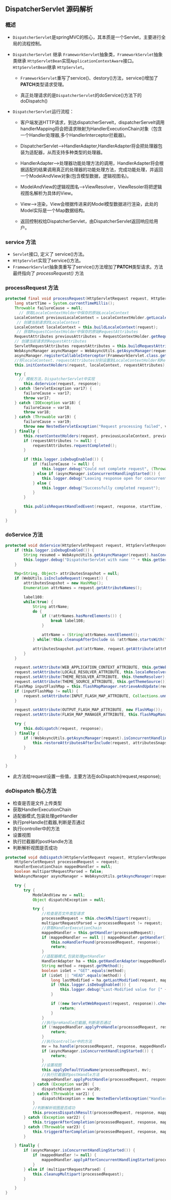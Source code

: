 ## DispatcherServlet 源码解析

### 概述

+ `DispatcherServlet`是springMVC的核心，其本质是一个Servlet，主要进行全局的流程控制。

+ `DispatcherServlet` 继承 `FrameworkServlet`抽象类，`FrameworkServlet`抽象类继承 `HttpServletBean`实现`ApplicationContextAware`接口。`HttpServletBean`继承 `HttpServlet`。
  - `FrameworkServlet`重写了service()、destory()方法，service()增加了**PATCH**类型请求受理。
  
  - 真正处理请求的是`DispatcherServlet`的doService()方法下的doDispatch()

+ `DispatcherServlet`运行流程：
  - 客户端发送HTTP请求，到达dispatcherServelt，dispatcherServelt调用handlerMapping将会把请求映射为HandlerExecutionChain对象（包含一个Handler处理器,多个HandlerInterceptor拦截器)。
  
  - DispatcherServlet-->HandlerAdapter,HandlerAdapter将会把处理器包装为适配器，从而支持多种类型的处理器。
  
  - HandlerAdapter-->处理器功能处理方法的调用，HandlerAdapter将会根据适配的结果调用真正的处理器的功能处理方法，完成功能处理，并返回一个ModelAndView对象(包含模型数据，逻辑视图名)。
  
  - ModelAndView的逻辑视图名-->ViewResolver，ViewResoler将把逻辑视图名解析为具体的View。
  
  - View-->渲染，View会根据传进来的Model模型数据进行渲染，此处的Model实际是一个Map数据结构。
  
  - 返回控制权给DispatcherServlet，由DispatcherServlet返回响应给用户。

### service 方法
+ `Servlet`接口, 定义了 service()方法。
+ `HttpServlet`实现了service()方法。  
+ `FrameworkServlet`抽象类重写了service()方法增加了**PATCH**类型请求。方法最终指向了 *processRequest()* 方法

### processRequest 方法

````java
protected final void processRequest(HttpServletRequest request, HttpServletResponse response) throws ServletException, IOException {
    long startTime = System.currentTimeMillis();
    Throwable failureCause = null;
      // 获取LocaleContextHolder中保存的原始LocaleContext
    LocaleContext previousLocaleContext = LocaleContextHolder.getLocaleContext();
     // 创建当前请求的LocaleContext
    LocaleContext localeContext = this.buildLocaleContext(request);
     // 获取RequestContextHolder中保存的原始RequestAttributes
    RequestAttributes previousAttributes = RequestContextHolder.getRequestAttributes();
    // 创建当前请求的RequestAttributes
    ServletRequestAttributes requestAttributes = this.buildRequestAttributes(request, response, previousAttributes);
    WebAsyncManager asyncManager = WebAsyncUtils.getAsyncManager(request);
    asyncManager.registerCallableInterceptor(FrameworkServlet.class.getName(), new FrameworkServlet.RequestBindingInterceptor());
    //将localeContext、requestAttributes分别设置到LocaleContextHolder和RequestContextHolder
    this.initContextHolders(request, localeContext, requestAttributes);

    try {
      // 模板方法，DispatcherServlet中实现
        this.doService(request, response);
    } catch (ServletException var17) {
        failureCause = var17;
        throw var17;
    } catch (IOException var18) {
        failureCause = var18;
        throw var18;
    } catch (Throwable var19) {
        failureCause = var19;
        throw new NestedServletException("Request processing failed", var19);
    } finally {
        this.resetContextHolders(request, previousLocaleContext, previousAttributes);
        if (requestAttributes != null) {
            requestAttributes.requestCompleted();
        }

        if (this.logger.isDebugEnabled()) {
            if (failureCause != null) {
                this.logger.debug("Could not complete request", (Throwable)failureCause);
            } else if (asyncManager.isConcurrentHandlingStarted()) {
                this.logger.debug("Leaving response open for concurrent processing");
            } else {
                this.logger.debug("Successfully completed request");
            }
        }

        this.publishRequestHandledEvent(request, response, startTime, (Throwable)failureCause);
    }

}
````

### doService 方法
````java
protected void doService(HttpServletRequest request, HttpServletResponse response) throws Exception {
    if (this.logger.isDebugEnabled()) {
        String resumed = WebAsyncUtils.getAsyncManager(request).hasConcurrentResult() ? " resumed" : "";
        this.logger.debug("DispatcherServlet with name '" + this.getServletName() + "'" + resumed + " processing " + request.getMethod() + " request for [" + getRequestUri(request) + "]");
    }

    Map<String, Object> attributesSnapshot = null;
    if (WebUtils.isIncludeRequest(request)) {
        attributesSnapshot = new HashMap();
        Enumeration attrNames = request.getAttributeNames();

        label108:
        while(true) {
            String attrName;
            do {
                if (!attrNames.hasMoreElements()) {
                    break label108;
                }

                attrName = (String)attrNames.nextElement();
            } while(!this.cleanupAfterInclude && !attrName.startsWith("org.springframework.web.servlet"));

            attributesSnapshot.put(attrName, request.getAttribute(attrName));
        }
    }

    request.setAttribute(WEB_APPLICATION_CONTEXT_ATTRIBUTE, this.getWebApplicationContext());
    request.setAttribute(LOCALE_RESOLVER_ATTRIBUTE, this.localeResolver);
    request.setAttribute(THEME_RESOLVER_ATTRIBUTE, this.themeResolver);
    request.setAttribute(THEME_SOURCE_ATTRIBUTE, this.getThemeSource());
    FlashMap inputFlashMap = this.flashMapManager.retrieveAndUpdate(request, response);
    if (inputFlashMap != null) {
        request.setAttribute(INPUT_FLASH_MAP_ATTRIBUTE, Collections.unmodifiableMap(inputFlashMap));
    }

    request.setAttribute(OUTPUT_FLASH_MAP_ATTRIBUTE, new FlashMap());
    request.setAttribute(FLASH_MAP_MANAGER_ATTRIBUTE, this.flashMapManager);

    try {
        this.doDispatch(request, response);
    } finally {
        if (!WebAsyncUtils.getAsyncManager(request).isConcurrentHandlingStarted() && attributesSnapshot != null) {
            this.restoreAttributesAfterInclude(request, attributesSnapshot);
        }

    }

}
````  
+ 此方法给request设置一些值，主要方法在doDispatch(request,response);

### doDispatch 核心方法
+ 检查是否是文件上传类型
+ 获取HandlerExecutionChain
+ 适配器模式,包装处理getHandler
+ 执行preHandle拦截器,判断是否通过
+ 执行controller中的方法
+ 设置视图
+ 执行拦截器的postHandle方法
+ 判断解析视图是否成功

````java
protected void doDispatch(HttpServletRequest request, HttpServletResponse response) throws Exception {
    HttpServletRequest processedRequest = request;
    HandlerExecutionChain mappedHandler = null;
    boolean multipartRequestParsed = false;
    WebAsyncManager asyncManager = WebAsyncUtils.getAsyncManager(request);

    try {
        try {
            ModelAndView mv = null;
            Object dispatchException = null;

            try {
                //检查是否文件类型请求
                processedRequest = this.checkMultipart(request);
                multipartRequestParsed = processedRequest != request;
                //获取HandlerExecutionChain
                mappedHandler = this.getHandler(processedRequest);
                if (mappedHandler == null || mappedHandler.getHandler() == null) {
                    this.noHandlerFound(processedRequest, response);
                    return;
                }
                //适配器模式,包装处理getHandler
                HandlerAdapter ha = this.getHandlerAdapter(mappedHandler.getHandler());
                String method = request.getMethod();
                boolean isGet = "GET".equals(method);
                if (isGet || "HEAD".equals(method)) {
                    long lastModified = ha.getLastModified(request, mappedHandler.getHandler());
                    if (this.logger.isDebugEnabled()) {
                        this.logger.debug("Last-Modified value for [" + getRequestUri(request) + "] is: " + lastModified);
                    }

                    if ((new ServletWebRequest(request, response)).checkNotModified(lastModified) && isGet) {
                        return;
                    }
                }
                //执行preHandle拦截器,判断是否通过
                if (!mappedHandler.applyPreHandle(processedRequest, response)) {
                    return;
                }
                //执行controller中的方法
                mv = ha.handle(processedRequest, response, mappedHandler.getHandler());
                if (asyncManager.isConcurrentHandlingStarted()) {
                    return;
                }
                //设置视图
                this.applyDefaultViewName(processedRequest, mv);
                //执行拦截器的postHandle方法
                mappedHandler.applyPostHandle(processedRequest, response, mv);
            } catch (Exception var20) {
                dispatchException = var20;
            } catch (Throwable var21) {
                dispatchException = new NestedServletException("Handler dispatch failed", var21);
            }
            //判断解析视图是否成功
            this.processDispatchResult(processedRequest, response, mappedHandler, mv, (Exception)dispatchException);
        } catch (Exception var22) {
            this.triggerAfterCompletion(processedRequest, response, mappedHandler, var22);
        } catch (Throwable var23) {
            this.triggerAfterCompletion(processedRequest, response, mappedHandler, new NestedServletException("Handler processing failed", var23));
        }

    } finally {
        if (asyncManager.isConcurrentHandlingStarted()) {
            if (mappedHandler != null) {
                mappedHandler.applyAfterConcurrentHandlingStarted(processedRequest, response);
            }
        } else if (multipartRequestParsed) {
            this.cleanupMultipart(processedRequest);
        }

    }
}
````

<Valine></Valine>